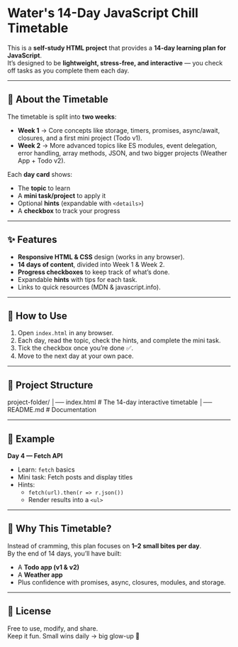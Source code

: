 # Water's 14-Day JavaScript Chill Timetable

This is a **self-study HTML project** that provides a **14-day learning plan for JavaScript**.  
It’s designed to be **lightweight, stress-free, and interactive** — you check off tasks as you complete them each day.

---

## 📖 About the Timetable
The timetable is split into **two weeks**:
- **Week 1** → Core concepts like storage, timers, promises, async/await, closures, and a first mini project (Todo v1).  
- **Week 2** → More advanced topics like ES modules, event delegation, error handling, array methods, JSON, and two bigger projects (Weather App + Todo v2).  

Each **day card** shows:
- The **topic** to learn  
- A **mini task/project** to apply it  
- Optional **hints** (expandable with `<details>`)  
- A **checkbox** to track your progress  

---

## ✨ Features
- **Responsive HTML & CSS** design (works in any browser).  
- **14 days of content**, divided into Week 1 & Week 2.  
- **Progress checkboxes** to keep track of what’s done.  
- Expandable **hints** with tips for each task.  
- Links to quick resources (MDN & javascript.info).  

---

## 🚀 How to Use
1. Open `index.html` in any browser.  
2. Each day, read the topic, check the hints, and complete the mini task.  
3. Tick the checkbox once you’re done ✅.  
4. Move to the next day at your own pace.  

---

## 📂 Project Structure
project-folder/
│── index.html # The 14-day interactive timetable
│── README.md # Documentation

---

## 📌 Example
**Day 4 — Fetch API**
- Learn: `fetch` basics  
- Mini task: Fetch posts and display titles  
- Hints:  
  - `fetch(url).then(r => r.json())`  
  - Render results into a `<ul>`  

---

## 📝 Why This Timetable?
Instead of cramming, this plan focuses on **1–2 small bites per day**.  
By the end of 14 days, you’ll have built:  
- A **Todo app (v1 & v2)**  
- A **Weather app**  
- Plus confidence with promises, async, closures, modules, and storage.  

---

## 📜 License
Free to use, modify, and share.  
Keep it fun. Small wins daily → big glow-up 🚀
